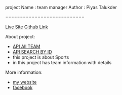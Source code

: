 project Name : team manager 
Author : Piyas Talukder

===========================

[Live Site](https://lucid-bohr-f7f209.netlify.app/)
[Github Link](https://github.com/Porgramming-Hero-web-course/react-router-piyas1234)
 

About project:

- [API All TEAM](https://www.thesportsdb.com/api/v1/json/1/search_all_teams.php?l=English%20Premier%20League)
- [API SEARCH BY ID](https://www.thesportsdb.com/api/v1/json/1/lookupteam.php?id=133604)
- this project is about Sports 
- in this project has team information with details


More information:
- [my website ](http://piyass.com)
- [facebook](https://web.facebook.com/piyastalukderr/)


